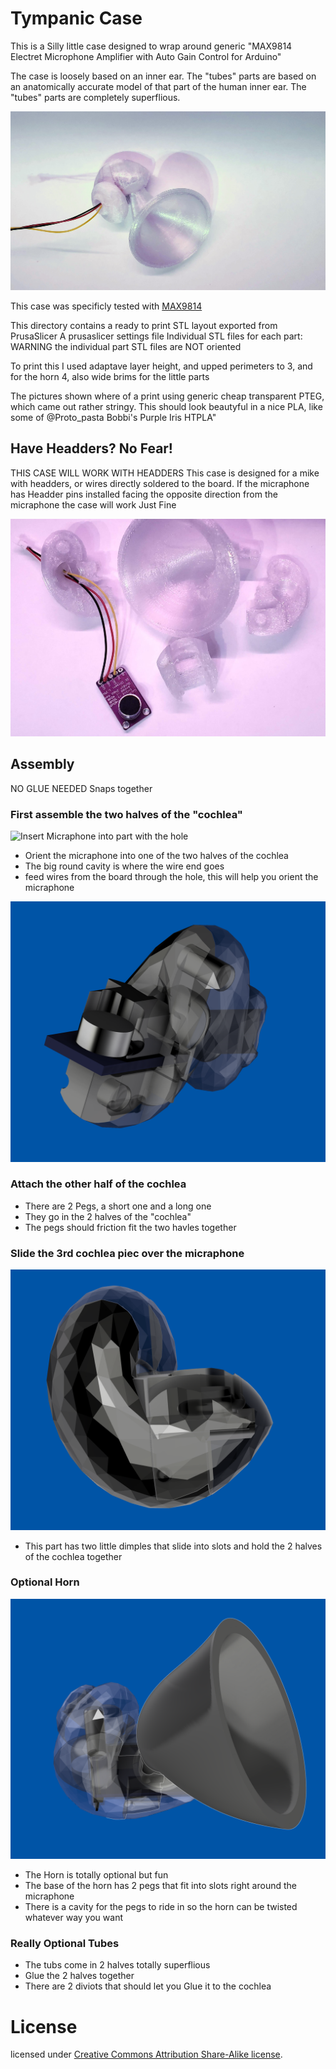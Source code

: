
# Tympanic Case
This is a Silly little case designed to wrap around generic "MAX9814 Electret Microphone Amplifier with Auto Gain Control for Arduino"

The case is loosely based on an inner ear. The "tubes" parts are based on an anatomically accurate model of that part of the human inner ear.
The "tubes" parts are completely superflious. 

![An assembled Tympanic Case](./20220415_083544.jpg)

This case was specificly tested with [MAX9814 ](https://smile.amazon.com/ACEIRMC-MAX9814-Electret-Microphone-Amplifier/dp/B08RHP5WTW?pd_rd_w=yFgtD&pf_rd_p=669284d1-0739-4910-99f9-d216bdde93da&pf_rd_r=QMEAC5HNM55H4T8D661F&pd_rd_r=6e7c3128-0ad8-4d59-afea-c092e6acded8&pd_rd_wg=uans6&pd_rd_i=B08RHP5WTW&psc=1&ref_=pd_bap_d_rp_19_i)

This directory contains a ready to print STL layout exported from PrusaSlicer
A prusaslicer settings file
Individual STL files for each part: WARNING the individual part STL files are NOT oriented

To print this I used adaptave layer height, and upped perimeters to 3, and for the horn 4, also wide brims for the little parts

The pictures shown where of a print using generic cheap transparent PTEG, which came out rather stringy. This should look beautyful in a nice PLA, like some of @Proto_pasta
 Bobbi's Purple Iris HTPLA"

## Have Headders? No Fear!
THIS CASE WILL WORK WITH HEADDERS
This case is designed for a mike with headders, or wires directly soldered to the board. 
If the micraphone has Headder pins installed facing the opposite direction from the micraphone the case will work Just Fine


![Ready to assemble Tympanic Case ](./20220415_084202.jpg) 


## Assembly
NO GLUE NEEDED Snaps together 
### First assemble the two halves of the "cochlea"
![Insert Micraphone into part with the hole ](../Assembly%20Step%201.png) 


-   Orient the micraphone into one of the two halves of the cochlea
-   The big round cavity is where the wire end goes
-   feed wires from the board through the hole, this will help you orient the micraphone


![slide the other half over the micraphone using pegs](./Assembly%20Step%202.png) 
### Attach the other half of the cochlea
-   There are 2 Pegs, a short one and a long one
-   They go in the 2 halves of the "cochlea" 
-   The pegs should friction fit the two havles together

### Slide the 3rd cochlea piec over the micraphone
![slide endcap over the micraphone and 2 halves of the cochlea](./Assembly%20Step%203.png) 
- This part has two little dimples that slide into slots and hold the 2 halves of the cochlea together

### Optional Horn
![Insert Micraphone into part with the hole ](./Adding%20the%20Horn.png) 

- The Horn is totally optional but fun
- The base of the horn has 2 pegs that fit into slots right around the micraphone
- There is a cavity for the pegs to ride in so the horn can be twisted whatever way you want


### Really Optional Tubes
- The tubs come in 2 halves totally superflious
- Glue the 2 halves together
- There are 2 diviots that should let you Glue it to the cochlea


# License

licensed under [Creative Commons Attribution Share-Alike license](https://creativecommons.org/licenses/by-sa/4.0). 
